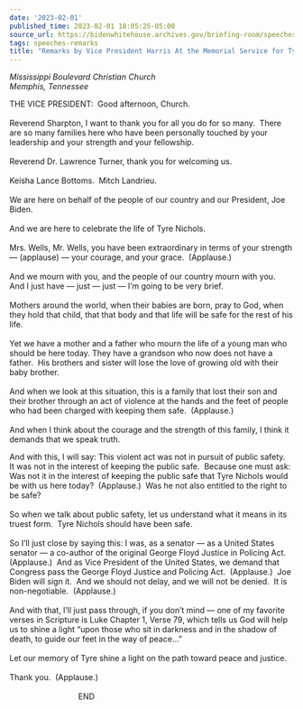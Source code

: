 ```yaml
---
date: '2023-02-01'
published_time: 2023-02-01 18:05:25-05:00
source_url: https://bidenwhitehouse.archives.gov/briefing-room/speeches-remarks/2023/02/01/remarks-by-vice-president-harris-at-the-memorial-service-for-tyre-nichols/
tags: speeches-remarks
title: "Remarks by Vice President Harris At the Memorial Service for Tyre\_Nichols"
---
```

 
*Mississippi Boulevard Christian Church  
*Memphis, Tennessee**

THE VICE PRESIDENT:  Good afternoon, Church.   
   
Reverend Sharpton, I want to thank you for all you do for so many. 
There are so many families here who have been personally touched by your
leadership and your strength and your fellowship.   
   
Reverend Dr. Lawrence Turner, thank you for welcoming us.   
   
Keisha Lance Bottoms.  Mitch Landrieu.   
   
We are here on behalf of the people of our country and our President,
Joe Biden.  
   
And we are here to celebrate the life of Tyre Nichols.   
   
Mrs. Wells, Mr. Wells, you have been extraordinary in terms of your
strength — (applause) — your courage, and your grace.  (Applause.)  
   
And we mourn with you, and the people of our country mourn with you. 
And I just have — just — just — I’m going to be very brief.  
   
Mothers around the world, when their babies are born, pray to God, when
they hold that child, that that body and that life will be safe for the
rest of his life.  
   
Yet we have a mother and a father who mourn the life of a young man who
should be here today. They have a grandson who now does not have a
father.  His brothers and sister will lose the love of growing old with
their baby brother.  
   
And when we look at this situation, this is a family that lost their son
and their brother through an act of violence at the hands and the feet
of people who had been charged with keeping them safe.  (Applause.)  
   
And when I think about the courage and the strength of this family, I
think it demands that we speak truth.   
  
And with this, I will say: This violent act was not in pursuit of public
safety.  It was not in the interest of keeping the public safe.  Because
one must ask: Was not it in the interest of keeping the public safe that
Tyre Nichols would be with us here today?  (Applause.)  Was he not also
entitled to the right to be safe?  
   
So when we talk about public safety, let us understand what it means in
its truest form.  Tyre Nichols should have been safe.  
   
So I’ll just close by saying this: I was, as a senator — as a United
States senator — a co-author of the original George Floyd Justice in
Policing Act.  (Applause.)  And as Vice President of the United States,
we demand that Congress pass the George Floyd Justice and Policing Act. 
(Applause.)  Joe Biden will sign it.  And we should not delay, and we
will not be denied.  It is non-negotiable.  (Applause.)  
   
And with that, I’ll just pass through, if you don’t mind — one of my
favorite verses in Scripture is Luke Chapter 1, Verse 79, which tells us
God will help us to shine a light “upon those who sit in darkness and in
the shadow of death, to guide our feet in the way of peace…”  
   
Let our memory of Tyre shine a light on the path toward peace and
justice.  
   
Thank you.  (Applause.)  
   
                               END  
   
 
